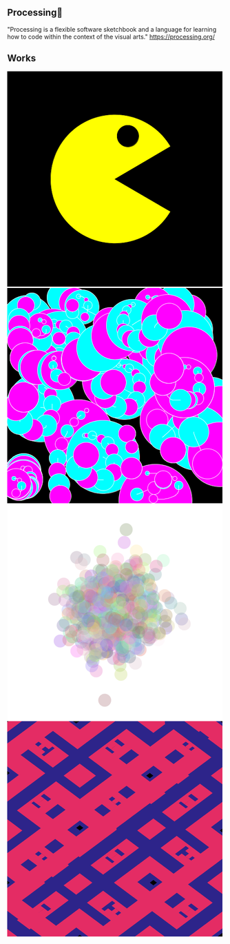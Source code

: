 ## Processing🎨
"Processing is a flexible software sketchbook and a language for learning how to code within the context of the visual arts."
https://processing.org/

## Works
<img src="./week2/packman.png"> <img src="./week3/image.png"> <img src="./week4/img.png"> <img src="./work1/img_05941.png">
